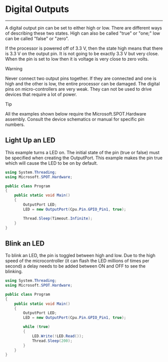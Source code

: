 # Digital Outputs
---

A digital output pin can be set to either high or low. There are different ways of describing these two states. High can also be called "true" or "one;" low can be called "false" or "zero".

If the processor is powered off of 3.3 V, then the state high means that there is 3.3 V on the output pin. It is not going to be exactly 3.3 V but very close. When the pin is set to low then it is voltage is very close to zero volts.
 
> [!Warning]
> Never connect two output pins together. If they are connected and one is high and the other is low, the entire processor can be damaged.
The digital pins on micro-controllers are very weak. They can not be used to drive devices that require a lot of power.
 
> [!Tip]
> All the examples shown below require the Microsoft.SPOT.Hardware assembly. Consult the device schematics or manual for specific pin numbers.

## Light Up an LED
This example turns a LED on. The initial state of the pin (true or false) must be specified when creating the OutputPort. This example makes the pin true which will cause the LED to be on by default.

```c#
using System.Threading;
using Microsoft.SPOT.Hardware;

public class Program
{
    public static void Main()
    {
        OutputPort LED;
        LED = new OutputPort(Cpu.Pin.GPIO_Pin1, true);

        Thread.Sleep(Timeout.Infinite);
    }
}
```

## Blink an LED
To blink an LED, the pin is toggled between high and low. Due to the high speed of the microcontroller (it can flash the LED millions of times per second) a delay needs to be added between ON and OFF to see the blinking.
 
```c#
using System.Threading;
using Microsoft.SPOT.Hardware;

public class Program
{
    public static void Main()
    {
        OutputPort LED;
        LED = new OutputPort(Cpu.Pin.GPIO_Pin1, true);

        while (true)
        {
            LED.Write(!LED.Read());
            Thread.Sleep(200);
        }
    }
}
```
